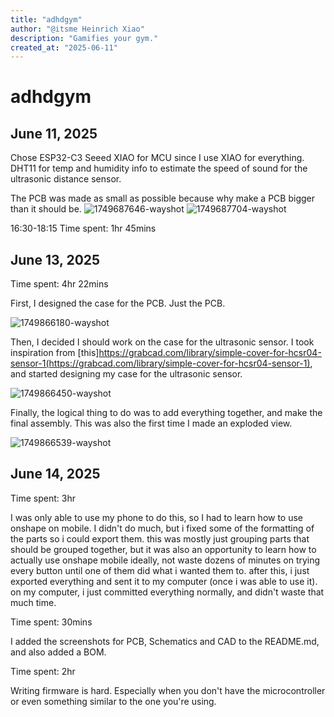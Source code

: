 ```yaml
---
title: "adhdgym"
author: "@itsme Heinrich Xiao"
description: "Gamifies your gym."
created_at: "2025-06-11"
---
```


# adhdgym

## June 11, 2025
Chose ESP32-C3 Seeed XIAO for MCU since I use XIAO for everything. DHT11 for temp and humidity info to estimate the speed of sound for the ultrasonic distance sensor.

The PCB was made as small as possible because why make a PCB bigger than it should be. 
![1749687646-wayshot](https://github.com/user-attachments/assets/26ef98c3-e903-4cc1-9a6c-fc85e012ccc1)
![1749687704-wayshot](https://github.com/user-attachments/assets/9f4e885c-7c24-450c-8668-cdd658201e33)

16:30-18:15 Time spent: 1hr 45mins


## June 13, 2025
Time spent: 4hr 22mins

First, I designed the case for the PCB. Just the PCB.

![1749866180-wayshot](https://github.com/user-attachments/assets/7dde1459-129e-4f79-90d6-b6c6b528875f)

Then, I decided I should work on the case for the ultrasonic sensor. I took inspiration from [this]https://grabcad.com/library/simple-cover-for-hcsr04-sensor-1(https://grabcad.com/library/simple-cover-for-hcsr04-sensor-1), and started designing my case for the ultrasonic sensor.

![1749866450-wayshot](https://github.com/user-attachments/assets/69e325e2-a7dc-466f-92b8-0965452b1cb5)

Finally, the logical thing to do was to add everything together, and make the final assembly. This was also the first time I made an exploded view.

![1749866539-wayshot](https://github.com/user-attachments/assets/1b22119a-2a0d-48eb-b218-9df7db15cf8b)

## June 14, 2025
Time spent: 3hr

I was only able to use my phone to do this, so I had to learn how to use onshape on mobile. I didn\'t do much, but i fixed some of the formatting of the parts so i could export them. this was mostly just grouping parts that should be grouped together, but it was also an opportunity to learn how to actually use onshape mobile ideally, not waste dozens of minutes on trying every button until one of them did what i wanted them to. after this, i just exported everything and sent it to my computer (once i was able to use it). on my computer, i just committed everything normally, and didn't waste that much time.

Time spent: 30mins

I added the screenshots for PCB, Schematics and CAD to the README.md, and also added a BOM.

Time spent: 2hr

Writing firmware is hard. Especially when you don't have the microcontroller or even something similar to the one you're using. 
